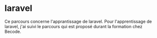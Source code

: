 # laravel

Ce parcours concerne l'apprantissage de laravel.
Pour l'apprentissage de laravel, j'ai suivi le parcours qui est proposé durant la formation chez Becode.

